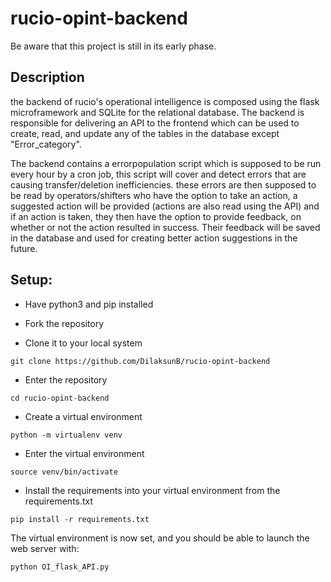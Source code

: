# rucio-opint-backend
Be aware that this project is still in its early phase.

## Description
the backend of rucio's operational intelligence is composed using the flask microframework and SQLite for the relational database.
The backend is responsible for delivering an API to the frontend which can be used to create, read, and update any of the tables in the database except "Error_category".

The backend contains a errorpopulation script which is supposed to be run every hour by a cron job, this script will cover and detect errors that are causing transfer/deletion inefficiencies. these errors are then supposed to be read by operators/shifters who have the option to take an action, a suggested action will be provided (actions are also read using the API) and if an action is taken, they then have the option to provide feedback,
on whether or not the action resulted in success. Their feedback will be saved in the database and used for creating better action suggestions in the future.

## Setup:
- Have python3 and pip installed

- Fork the repository
- Clone it to your local system

```
git clone https://github.com/DilaksunB/rucio-opint-backend
```
- Enter the repository
```
cd rucio-opint-backend
```
- Create a virtual environment
```
python -m virtualenv venv
```
- Enter the virtual environment
```
source venv/bin/activate
```
- Install the requirements into your virtual environment from the requirements.txt
```
pip install -r requirements.txt
```
The virtual environment is now set, and you should be able to launch the web server with:
```
python OI_flask_API.py
```
